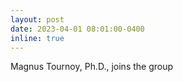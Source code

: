 ```yaml
---
layout: post
date: 2023-04-01 08:01:00-0400
inline: true
---
```


Magnus Tournoy, Ph.D., joins the group
